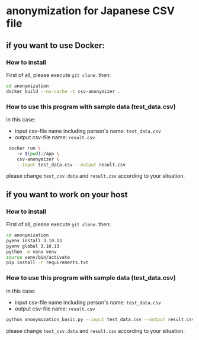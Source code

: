 # anonymization for Japanese CSV file

## if you want to use Docker:

### How to install

First of all, please execute `git clone`. then:

```bash
cd anonymization
docker build --no-cache -t csv-anonymizer .
```

### How to use this program with sample data (test_data.csv)

in this case:

- input csv-file name including person's name: `test_data.csv`
- output csv-file name: `result.csv`

```bash
 docker run \                                                        
    -v $(pwd):/app \
    csv-anonymizer \
    --input test_data.csv --output result.csv
```

please change `test_csv.data` and `result.csv` according to your situation.

## if you want to work on your host

### How to install

First of all, please execute `git clone`. then:

```bash
cd anonymization
pyenv install 3.10.13
pyenv global 3.10.13
python -m venv venv
source venv/bin/activate
pip install -r requirements.txt
```

### How to use this program with sample data (test_data.csv)

in this case:

- input csv-file name including person's name: `test_data.csv`
- output csv-file name: `result.csv`

```bash
python anonymization_basic.py --input test_data.csv --output result.csv
```

please change `test_csv.data` and `result.csv` according to your situation.
